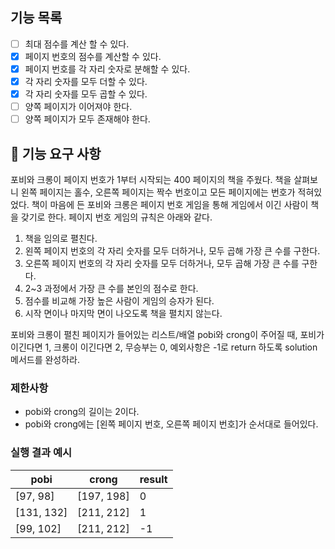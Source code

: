 ## 기능 목록
- [ ] 최대 점수를 계산 할 수 있다.
- [x] 페이지 번호의 점수를 계산할 수 있다.
- [x] 페이지 번호를 각 자리 숫자로 분해할 수 있다.
- [x] 각 자리 숫자를 모두 더할 수 있다.
- [x] 각 자리 숫자를 모두 곱할 수 있다.
- [ ] 양쪽 페이지가 이어져야 한다.
- [ ] 양쪽 페이지가 모두 존재해야 한다.

## 🚀 기능 요구 사항

포비와 크롱이 페이지 번호가 1부터 시작되는 400 페이지의 책을 주웠다. 책을 살펴보니 왼쪽 페이지는 홀수, 오른쪽 페이지는 짝수 번호이고 모든 페이지에는 번호가 적혀있었다. 책이 마음에 든 포비와 크롱은 페이지 번호 게임을 통해 게임에서 이긴 사람이 책을 갖기로 한다. 페이지 번호 게임의 규칙은 아래와 같다.

1. 책을 임의로 펼친다.
2. 왼쪽 페이지 번호의 각 자리 숫자를 모두 더하거나, 모두 곱해 가장 큰 수를 구한다.
3. 오른쪽 페이지 번호의 각 자리 숫자를 모두 더하거나, 모두 곱해 가장 큰 수를 구한다.
4. 2~3 과정에서 가장 큰 수를 본인의 점수로 한다.
5. 점수를 비교해 가장 높은 사람이 게임의 승자가 된다.
6. 시작 면이나 마지막 면이 나오도록 책을 펼치지 않는다.

포비와 크롱이 펼친 페이지가 들어있는 리스트/배열 pobi와 crong이 주어질 때, 포비가 이긴다면 1, 크롱이 이긴다면 2, 무승부는 0, 예외사항은 -1로 return 하도록 solution 메서드를 완성하라.

### 제한사항

- pobi와 crong의 길이는 2이다.
- pobi와 crong에는 [왼쪽 페이지 번호, 오른쪽 페이지 번호]가 순서대로 들어있다.

### 실행 결과 예시

| pobi | crong | result |
| --- | --- | --- |
| [97, 98] | [197, 198] | 0 |
| [131, 132] | [211, 212] | 1 |
| [99, 102] | [211, 212] | -1 |
